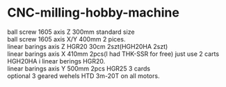 # CNC-milling-hobby-machine
ball screw 1605 axis Z 300mm standard size<br>
ball screw 1605 axis X/Y 400mm 2 pices.<br>
linear barings axis Z HGR20 30cm 2szt(HGH20HA 2szt)<br>
linear barings axis X 410mm 2pcs(I had THK-SSR for free) just use 2 carts HGH20HA i linear berings HGR20.<br>
linear barings axis Y 500mm 2pcs HGR25 3 cards<br>
optional 3 geared wehels HTD 3m-20T on all motors.
